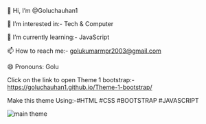 👋 Hi, I’m @Goluchauhan1

👀 I’m interested in:- Tech & Computer

🌱 I’m currently learning:- JavaScript

📫 How to reach me:- golukumarmpr2003@gmail.com

😄 Pronouns: Golu

Click on the link to open Theme 1 bootstrap:- https://goluchauhan1.github.io/Theme-1-bootstrap/

Make this theme Using:-#HTML #CSS #BOOTSTRAP #JAVASCRIPT

![main theme](https://github.com/Goluchauhan1/Fruit-Theme/assets/169231998/50384535-50d9-4f6f-8397-12fa1631f114)
